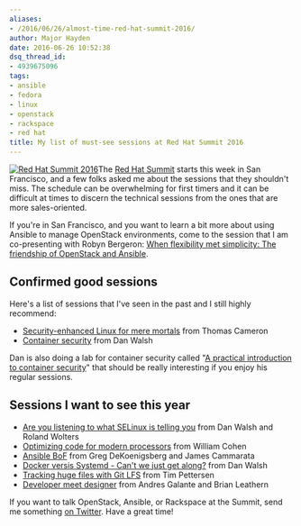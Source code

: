 ```yaml
---
aliases:
- /2016/06/26/almost-time-red-hat-summit-2016/
author: Major Hayden
date: 2016-06-26 10:52:38
dsq_thread_id:
- 4939675096
tags:
- ansible
- fedora
- linux
- openstack
- rackspace
- red hat
title: My list of must-see sessions at Red Hat Summit 2016
---
```


[<img src="/wp-content/uploads/2016/06/Screen-Shot-2016-01-05-at-10.52.09-AM-300x81.png" alt="Red Hat Summit 2016" width="300" height="81" class="alignright size-medium wp-image-6307" srcset="/wp-content/uploads/2016/06/Screen-Shot-2016-01-05-at-10.52.09-AM-300x81.png 300w, /wp-content/uploads/2016/06/Screen-Shot-2016-01-05-at-10.52.09-AM.png 405w" sizes="(max-width: 300px) 100vw, 300px" />][1]The [Red Hat Summit][2] starts this week in San Francisco, and a few folks asked me about the sessions that they shouldn't miss. The schedule can be overwhelming for first timers and it can be difficult at times to discern the technical sessions from the ones that are more sales-oriented.

If you're in San Francisco, and you want to learn a bit more about using Ansible to manage OpenStack environments, come to the session that I am co-presenting with Robyn Bergeron: [When flexibility met simplicity: The friendship of OpenStack and Ansible][3].

## Confirmed good sessions

Here's a list of sessions that I've seen in the past and I still highly recommend:

  * [Security-enhanced Linux for mere mortals][4] from Thomas Cameron
  * [Container security][5] from Dan Walsh

Dan is also doing a lab for container security called "[A practical introduction to container security][6]" that should be really interesting if you enjoy his regular sessions.

## Sessions I want to see this year

  * [Are you listening to what SELinux is telling you][7] from Dan Walsh and Roland Wolters
  * [Optimizing code for modern processors][8] from William Cohen
  * [Ansible BoF][9] from Greg DeKoenigsberg and James Cammarata
  * [Docker versis Systemd - Can't we just get along?][10] from Dan Walsh
  * [Tracking huge files with Git LFS][11] from Tim Pettersen
  * [Developer meet designer][12] from Andres Galante and Brian Leathern

If you want to talk OpenStack, Ansible, or Rackspace at the Summit, send me something [on Twitter][13]. Have a great time!

 [1]: /wp-content/uploads/2016/06/Screen-Shot-2016-01-05-at-10.52.09-AM.png
 [2]: https://www.redhat.com/en/summit
 [3]: https://rh2016.smarteventscloud.com/connect/sessionDetail.ww?SESSION_ID=75675
 [4]: https://rh2016.smarteventscloud.com/connect/sessionDetail.ww?SESSION_ID=45621&tclass=popup
 [5]: https://rh2016.smarteventscloud.com/connect/sessionDetail.ww?SESSION_ID=41745&tclass=popup
 [6]: https://rh2016.smarteventscloud.com/connect/sessionDetail.ww?SESSION_ID=45181&tclass=popup
 [7]: https://rh2016.smarteventscloud.com/connect/sessionDetail.ww?SESSION_ID=44482&tclass=popup
 [8]: https://rh2016.smarteventscloud.com/connect/sessionDetail.ww?SESSION_ID=44515&tclass=popup
 [9]: https://rh2016.smarteventscloud.com/connect/sessionDetail.ww?SESSION_ID=44920
 [10]: https://rh2016.smarteventscloud.com/connect/sessionDetail.ww?SESSION_ID=41743&tclass=popup#.V2-yluz3SEY.twitter
 [11]: https://rh2016.smarteventscloud.com/connect/sessionDetail.ww?SESSION_ID=42478&tclass=popup
 [12]: https://rh2016.smarteventscloud.com/connect/sessionDetail.ww?SESSION_ID=43820&tclass=popup
 [13]: https://twitter.com/majorhayden/